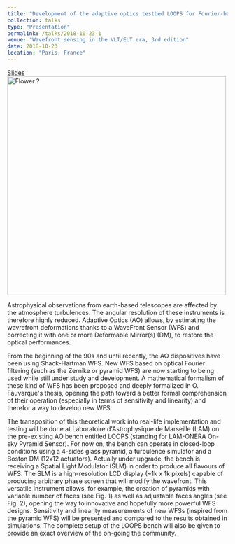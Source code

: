 ```yaml
---
title: "Development of the adaptive optics testbed LOOPS for Fourier-based wavefront sensors demonstration and analysis."
collection: talks
type: "Presentation"
permalink: /talks/2018-10-23-1
venue: "Wavefront sensing in the VLT/ELT era, 3rd edition"
date: 2018-10-23
location: "Paris, France"
---
```


[Slides](https://janinpop.github.io/files/slides1.pdf)
<br>
<img src="https://indico.obspm.fr/event/56/images/64-DSC_1974.jpg" alt="Flower ?" width="500"/>

Astrophysical observations from earth-based telescopes are affected by the atmosphere turbulences. The angular resolution of these instruments is therefore highly reduced. Adaptive Optics (AO) allows, by estimating the wavrefront deformations thanks to a WaveFront Sensor (WFS) and correcting it with one or more Deformable Mirror(s) (DM), to restore the optical performances.

From the beginning of the 90s and until recently, the AO dispositives have been using Shack-Hartman WFS. New WFS based on optical Fourier filtering (such as the Zernike or pyramid WFS) are now starting to being used while still under study and development. A mathematical formalism of these kind of WFS has been proposed and deeply formalized in O. Fauvarque's thesis, opening the path toward a better formal comprehension of their operation (especially in terms of sensitivity and linearity) and therefor a way to develop new WFS.

The transposition of this theoretical work into real-life implementation and testing will be done at Laboratoire d'Astrophysique de Marseille (LAM) on the pre-existing AO bench entitled LOOPS (standing for LAM-ONERA On-sky Pyramid Sensor). For now on, the bench can operate in closed-loop conditions using a 4-sides glass pyramid, a turbulence simulator and a Boston DM (12x12 actuators). Actually under upgrade, the bench is receiving a Spatial Light Modulator (SLM) in order to produce all flavours of WFS. The SLM is a high-resolution LCD display (~1k x 1k pixels) capable of producing arbitrary phase screen that will modify the wavefront. This versatile instrument allows, for example, the creation of pyramids with variable number of faces (see Fig. 1) as well as adjustable faces angles (see Fig. 2), opening the way to innovative and hopefully more powerful WFS designs. Sensitivity and linearity measurements of new WFSs (inspired from the pyramid WFS) will be presented and compared to the results obtained in simulations. The complete setup of the LOOPS bench will also be given to provide an exact overview of the on-going the community.

